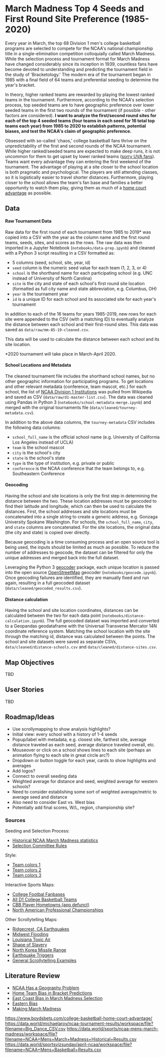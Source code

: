 # March Madness Top 4 Seeds and First Round Site Preference (1985-2020)


Every year in March, the top 68 Division 1 men's college basketball programs are selected to compete for the NCAA's 
national championship title in a single-elimination competition colloquially called March Madness. While the selection 
process and tournament format for March Madness have changed considerably since its inception in 1939, countless fans 
have become devoted to understanding and predicting the tournament field in the study of 'Bracketology.' The modern era 
of the tournament began in 1985 with a final field of 64 teams and preferential seeding to determine the year's bracket.

In theory, higher ranked teams are rewarded by playing the lowest ranked teams in the tournament. Furthermore, according
to the NCAA's selection process, top seeded teams are to have geographic preference over lower seeded teams in the first
two rounds of the tournament (if possible - other factors are considered). **I want to analyze the first/second round 
sites for each of the top 4 seeded teams (four teams in each seed for 16 total top teams each year) from 1985 to 2020 to 
establish patterns, potential biases, and test the NCAA's claim of geographic preference.**

Obsessed with so-called 'chaos,' college basketball fans thrive on the unpredictability of the first and second rounds of 
the NCAA tournament. While higher ranked/seeded teams are expected to make deep runs, it is not uncommon for them to get upset 
by lower ranked teams ([sorry UVA fans](https://www.usatoday.com/story/sports/college/columnist/dan-wolken/2018/03/17/umbc-virginia-upset-jairus-lyles-ncaa-tournament/434704002/)).
Teams want every advantage they can entering the first weekend of the tournament. The advantage of playing at a site 
closer to the school location is both pragmatic and psychological. The players are still attending classes, so it is 
logistically easier to travel shorter distances. Furthermore, playing closer to the school allows the team's fan base
and families a better opportunity to watch them play, giving them as much of a [home court advantage](https://kenpom.com/blog/mining-point-spread-data-home-court-advantage/) as possible. 


## Data

#### Raw Tournament Data

Raw data for the first round of each tournament from 1985 to 2019* was copied into a CSV with the year as the column name 
and the first round teams, seeds, sites, and scores as the rows. The raw data was then imported in a Jupyter Notebook 
(`notebooks/data-prep.ipynb`) and cleaned with a Python 3 script resulting in a CSV formatted as:
- 5 columns (seed, school, site, year, id)
- `seed` column is the numeric seed value for each team (1, 2, 3, or 4)
- `school` is the shorthand name for each participating school (e.g. UNC instead of University of North Carolina)
- `site` is the city and state of each school's first round site location (formatted as full city name and state 
abbreviation, e.g. Columbus, OH)
- `year` is the tournament year
- `id` is a unique ID for each school and its associated site for each year's tournament

In addition to each of the 16 teams for years 1985-2019, new rows for each site were appended to the CSV (with a 
matching ID) to eventually analyze the distance between each school and their first-round sites. This data was saved as 
`data/raw/mm-85-19-cleaned.csv`.

This data will be used to calculate the distance between each school and its site location.

*2020 tournament will take place in March-April 2020.


#### School Locations and Metadata

The cleaned tournament file includes the shorthand school names, but no other geographic information for participating 
programs. To get locations and other relevant metadata (conference, team mascot, etc.) for each school, the list of 
[NCAA Division 1 Institutions](https://en.wikipedia.org/wiki/List_of_NCAA_Division_I_institutions)
was pulled from Wikipedia and saved as CSV (`data/raw/d1-master-list.csv`). The data was cleaned using Pandas in Python 3
(`notebooks/school-metadata-merge.ipynb`) and merged with the original tournaments file (`data/cleaned/tourney-metadata.csv`).

In addition to the above data columns, the `tourney-metadata` CSV includes the following data columns:
- `school_full_name` is the official school name (e.g. University of California Los Angeles instead of UCLA)
- `team` is the school mascot 
- `city` is the school's city
- `state` is the school's state	
- `type` is the type of institution, e.g. private or public
- `conference` is the NCAA conference that the team belongs to, e.g. Southeastern Conference


#### Geocoding

Having the school and site locations is only the first step in determining the distance between the two. 
These location addresses must be geocoded to find their latitude and longitude, which can then be used to calculate the 
distances. First, the school addresses and site locations must be concatenated into a single string to create a generic 
address, e.g. Gonzaga University Spokane Washington. For schools, the `school_full_name`, `city`, and `state` columns are 
concatenated. For the site locations, the original data (the city and state) is copied over directly.

Because geocoding is a time consuming process and an open source tool is being used, the inputs should be limited as 
much as possible. To reduce the number of addresses to geocode, the dataset can be filtered for only the unique addresses 
and merged back into the full dataset.

Leveraging the Python 3 [geocoder](https://geocoder.readthedocs.io/) package, each unique location is passed 
into the open source [OpenStreetMap](https://geocoder.readthedocs.io/providers/OpenStreetMap.html) geocoder 
(`notebooks/geocode.ipynb`). Once geocoding failures are identified, they are manually fixed and run again, resulting in 
a full geocoded dataset (`data/cleaned/geocoded_results.csv`). 


#### Distance calculation

Having the school and site location coordinates, distances can be calculated between the two for each data point 
(`notebooks/distance-calculation.ipynb`). The full geocoded dataset was imported and converted to a Geopandas geodataframe 
with the Universal Transverse Mercator 14N coordinate reference system. Matching the school location with the site through 
the matching id, distance was calculated between the points. The school and site datasets were saved as separate CSVs, 
`data/cleaned/distance-schools.csv` and `data/cleaned/distance-sites.csv`.


## Map Objectives

TBD


## User Stories

TBD


## Roadmap/Ideas

* Use scrollymapping to show analysis highlights?
* Initial view: every school with a history of 1-4 seeds
* Popup/label with metadata, e.g. closest site, farthest site, average distance traveled as each seed, average distance 
traveled overall, etc.
* Mouseover or click on a school shows lines to each site (perhaps an animation flying to each site in great circle arc?)
* Dropdown or button toggle for each year, cards to show highlights and averages
* Add logos?
* Connect to overall seeding data
* Weighted average for distance and seed, weighted average for western schools?
* Need to consider establishing some sort of weighted average/metric to average seed and distance
* Also need to consider East vs. West bias
* Potentially add final scores, W/L, region, championship site?


### Sources
Seeding and Selection Process:
* [Historical NCAA March Madness statistics](https://www.sports-reference.com/cbb/postseason/)
* [Selection Committee Rules](https://www.ncaa.com/news/basketball-men/article/2018-10-19/how-field-68-teams-picked-march-madness)

Style:
* [Team colors 1](https://en.wikipedia.org/wiki/Module:College_color)
* [Team colors 2](https://teamcolorcodes.com/ncaa-color-codes/)
* [Team colors 3](https://usteamcolors.com/ncaa-division-1/)

Interactive Sports Maps:
* [College Footbal Fanbases](https://www.nytimes.com/interactive/2014/10/03/upshot/ncaa-football-map.html#5,42.944,-91.752)
* [All D1 College Basketball Teams](https://www.google.com/maps/d/u/0/viewer?dg=feature&ie=UTF8&oe=UTF8&msa=0&mid=1bXEv7hQrqKE6DccLudQ-oywpdZ0&ll=35.710909718852356%2C-113.24631124999996&z=4)
* [CBB Player Hometowns (app defunct)](http://www.thepostgame.com/every-ncaa-basketball-players-hometown-map)
* [North American Professional Championships](http://www.slate.com/articles/sports/sports_nut/2012/05/sports_championship_map_explore_every_championship_in_the_history_of_mlb_the_nba_the_nhl_and_the_nfl_.html)

Other Scrollytelling Maps:
* [Ridgecrest, CA Earthquakes](https://www.nytimes.com/interactive/2019/07/19/us/california-earthquakes.html)
* [Midwest Flooding](https://www.nytimes.com/interactive/2019/09/11/us/midwest-flooding.html?te=1&nl=morning-briefing&emc=edit_NN_p_20190912&section=topNews?campaign_id=9&instance_id=12323&segment_id=16950&user_id=f0e74355e8fe8b3573e180f2b848b4bd&regi_id=80404684tion=topNews)
* [Louisiana Toxic Air](https://projects.propublica.org/louisiana-toxic-air/)
* [Shape of Slavery](https://pudding.cool/2017/01/shape-of-slavery/)
* [North Korea Missile Range](https://www.abc.net.au/news/2017-10-16/north-korea-missile-range-map/8880894)
* [Earthquake Triggers](https://www.williamrchase.com/vizrisk/vizrisk_main/)
* [General Scrollytelling Examples](https://vallandingham.me/scroll_talk/examples/)


## Literature Review

* [NCAA Has a Geography Problem](https://www.thebiglead.com/2019/02/10/the-ncaa-tournament-has-a-geography-problem-and-should-move-a-western-venue/)
* [Home Team Bias in Bracket Predictions](https://www.cbssports.com/college-basketball/news/homer-bias-is-real-and-it-will-derail-your-march-madness-bracket/)
* [East Coast Bias in March Madness Selection](https://honors.libraries.psu.edu/catalog/14064)
* [Eastern Bias](https://www.usatoday.com/story/sports/ncaab/2018/03/15/ncaa-tournament-has-curious-eastern-slant-bias/429897002/)
* [Making March Madness](https://books.google.com/books?id=zHsnDwAAQBAJ&pg=PA231&lpg=PA231&dq=march+madness+geographical+bias&source=bl&ots=sowe_VDUU4&sig=ACfU3U0rGr27TqR1NsO5Ygxv84bCcB7tug&hl=en&sa=X&ved=2ahUKEwiK9Lqlq9HnAhWHVN8KHTEYAIAQ6AEwCHoECAsQAQ)

https://www.boydsbets.com/college-basketball-home-court-advantage/
https://data.world/michaelaroy/ncaa-tournament-results/workspace/file?filename=Big_Dance_CSV.csv
https://data.world/sports/ncaa-mens-march-madness/workspace/file?filename=NCAA+Mens+March+Madness+Historical+Results.csv
https://data.world/sportsvizsunday/april-ncaa/workspace/file?filename=NCAA+Mens+Basketball+Results.csv
